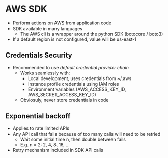 AWS SDK
=======
- Perform actions on AWS from application code
- SDK available in many languages
    - The AWS cli is a wrapper around the python SDK (botocore / boto3)
- If a default region is not configured, value will be us-east-1

Credentials Security
--------------------
- Recommended to use *default credential provider chain*
    - Works seamlessly with:
        - Local development, uses credentials from ~/.aws
        - Instance profile credentials using IAM roles
        - Environment variables (AWS_ACCESS_KEY_ID, AWS_SECRET_ACCESS_KEY_ID)
    - Obviosuly, never store credentials in code

Exponential backoff
-------------------
- Applies to rate limited APIs
- Any API call that fails because of too many calls will need to be retried
    - Wait some initial time n, then double between fails
    - E.g. n = 2: 2, 4, 8, 16, ...
- Retry mechanism included in SDK API calls
